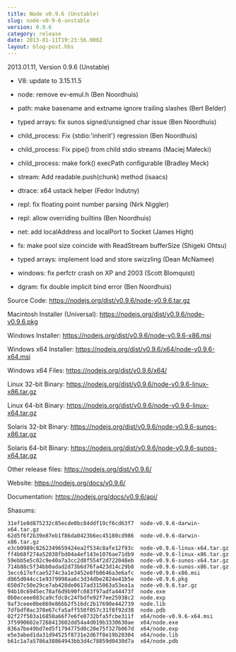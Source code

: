 ```yaml
---
title: Node v0.9.6 (Unstable)
slug: node-v0-9-6-unstable
version: 0.9.6
category: release
date: 2013-01-11T19:23:56.000Z
layout: blog-post.hbs
---
```


2013.01.11, Version 0.9.6 (Unstable)

* V8: update to 3.15.11.5

* node: remove ev-emul.h (Ben Noordhuis)

* path: make basename and extname ignore trailing slashes (Bert Belder)

* typed arrays: fix sunos signed/unsigned char issue (Ben Noordhuis)

* child_process: Fix {stdio:'inherit'} regression (Ben Noordhuis)

* child_process: Fix pipe() from child stdio streams  (Maciej Małecki)

* child_process: make fork() execPath configurable (Bradley Meck)

* stream: Add readable.push(chunk) method (isaacs)

* dtrace: x64 ustack helper (Fedor Indutny)

* repl: fix floating point number parsing (Nirk Niggler)

* repl: allow overriding builtins (Ben Noordhuis)

* net: add localAddress and localPort to Socket (James Hight)

* fs: make pool size coincide with ReadStream bufferSize (Shigeki Ohtsu)

* typed arrays: implement load and store swizzling (Dean McNamee)

* windows: fix perfctr crash on XP and 2003 (Scott Blomquist)

* dgram: fix double implicit bind error (Ben Noordhuis)

Source Code: https://nodejs.org/dist/v0.9.6/node-v0.9.6.tar.gz

Macintosh Installer (Universal): https://nodejs.org/dist/v0.9.6/node-v0.9.6.pkg

Windows Installer: https://nodejs.org/dist/v0.9.6/node-v0.9.6-x86.msi

Windows x64 Installer: https://nodejs.org/dist/v0.9.6/x64/node-v0.9.6-x64.msi

Windows x64 Files: https://nodejs.org/dist/v0.9.6/x64/

Linux 32-bit Binary: https://nodejs.org/dist/v0.9.6/node-v0.9.6-linux-x86.tar.gz

Linux 64-bit Binary: https://nodejs.org/dist/v0.9.6/node-v0.9.6-linux-x64.tar.gz

Solaris 32-bit Binary: https://nodejs.org/dist/v0.9.6/node-v0.9.6-sunos-x86.tar.gz

Solaris 64-bit Binary: https://nodejs.org/dist/v0.9.6/node-v0.9.6-sunos-x64.tar.gz

Other release files: https://nodejs.org/dist/v0.9.6/

Website: https://nodejs.org/docs/v0.9.6/

Documentation: https://nodejs.org/docs/v0.9.6/api/

Shasums:

```
31ef1e0d875232c85ecde0bc84ddf19cf6cd63f7  node-v0.9.6-darwin-x64.tar.gz
62d5f6f2b39e87eb1f86da0423b6ec45180cd986  node-v0.9.6-darwin-x86.tar.gz
e3cb0989c8262349659424ea2f534c8afe12f93c  node-v0.9.6-linux-x64.tar.gz
ff4b68f274a52038fbd04a4ef143e1076ae71db9  node-v0.9.6-linux-x86.tar.gz
59ebb5e5c02c9e40a7a3cc2d8f554f2d722048eb  node-v0.9.6-sunos-x64.tar.gz
714b88c5f34bb0adad2d73b6d76fa423d14c29b8  node-v0.9.6-sunos-x86.tar.gz
3ecc617efcae5274c3a1e3452e8fb0646a3e6afc  node-v0.9.6-x86.msi
d865d044cc1e9379998aa6c3d34dbe2824e41b5e  node-v0.9.6.pkg
650d7c50e29ce7ab428de0617ad315063a53ea1a  node-v0.9.6.tar.gz
94b10c6945ec78af6d9b90fc083f97adfa44473f  node.exe
0b0eceee083ca9cfdc8c24fbdfe92f7ee25938c2  node.exp
9af3ceee0be869e866b2f516dc2b17690e442739  node.lib
7dfbdf0ac378e67cfa5aff550f057c31f8f92d38  node.pdb
02f27f503a16850a66f7e6fe8732bfa5fcbe311f  x64/node-v0.9.6-x64.msi
3f5990602e7268413602dd54a4d019b3330630ae  x64/node.exe
836a7be49bd7ed5f1794775d0c20e75f327b067d  x64/node.exp
e5e3abed1da31d94525f8731e2d67f0e19b20304  x64/node.lib
b61c1a7a5786a38864943bb3d4c78859d0430d7a  x64/node.pdb
```
